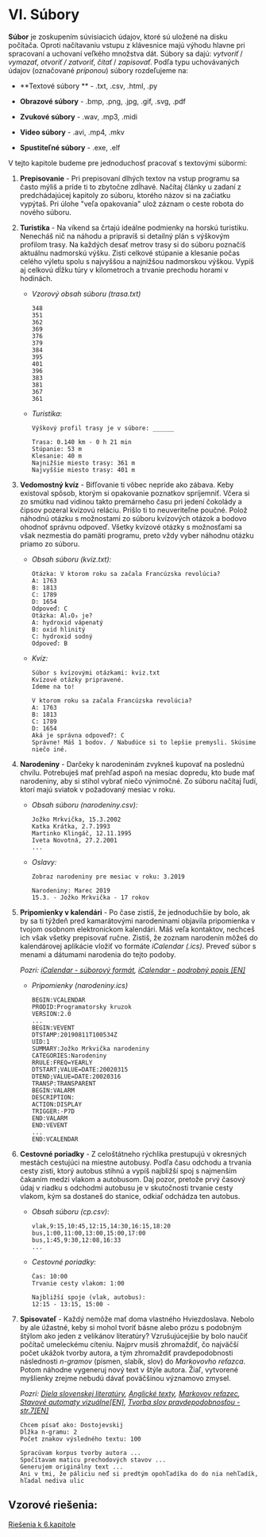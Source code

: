 # Ⅵ. Súbory


**Súbor** je zoskupením súvisiacich údajov, ktoré sú uložené na disku počítača. Oproti načítavaniu vstupu z klávesnice majú výhodu hlavne pri spracovaní a uchovaní veľkého množstva dát. Súbory sa dajú: *vytvoriť* / *vymazať*, *otvoriť / zatvoriť*, *čítať* / *zapisovať*. Podľa typu uchovávaných údajov (označované *príponou*)  súbory rozdeľujeme na:

* **Textové súbory ** - .txt, .csv, .html, .py

* **Obrazové súbory** - .bmp, .png, .jpg, .gif, .svg, .pdf

* **Zvukové súbory** - .wav, .mp3, .midi

* **Video súbory** - .avi, .mp4, .mkv

* **Spustiteľné súbory** - .exe, .elf

V tejto kapitole budeme pre jednoduchosť pracovať s textovými súbormi:




1. **Prepisovanie** - Pri prepisovaní dlhých textov na vstup programu sa často mýliš a príde ti to zbytočne zdĺhavé. Načítaj články u zadaní z predchádajúcej kapitoly zo súboru, ktorého názov si na začiatku vypýtaš. Pri úlohe "veľa opakovania" ulož záznam o ceste robota do nového súboru.



2. **Turistika** - Na víkend sa črtajú ideálne podmienky na horskú turistiku. Nenecháš nič na náhodu a pripravíš si detailný plán s výškovým profilom trasy. Na každých desať metrov trasy si do súboru poznačíš aktuálnu nadmorskú výšku. Zisti celkové stúpanie a klesanie počas celého výletu spolu s najvyššou a najnižšou nadmorskou výškou. Vypíš aj celkovú dĺžku túry v kilometroch a trvanie prechodu horami v hodinách.

   * *Vzorový obsah súboru (trasa.txt)*

     ```
     348
     351
     362
     369
     376
     379
     384
     395
     401
     396
     383
     381
     367
     361
     ```

   * *Turistika*:

     ```
     Výškový profil trasy je v súbore: ______
     
     Trasa: 0.140 km - 0 h 21 min
     Stúpanie: 53 m
     Klesanie: 40 m
     Najnižšie miesto trasy: 361 m
     Najvyššie miesto trasy: 401 m
     ```



3. **Vedomostný kvíz** - Bifľovanie ti vôbec nepríde ako zábava. Keby existoval spôsob, ktorým si opakovanie poznatkov spríjemniť. Včera si zo smútku nad vidinou takto premárneho času pri jedení čokolády a čipsov pozeral kvízovú reláciu. Prišlo ti to neuveriteľne poučné. Polož náhodnú otázku s možnostami zo súboru kvízových otázok a bodovo ohodnoť správnu odpoveď. Všetky kvízové otázky s možnosťami sa však nezmestia do pamäti programu, preto vždy vyber náhodnu otázku priamo zo súboru.

   - *Obsah súboru (kviz.txt):*

     ```
     Otázka: V ktorom roku sa začala Francúzska revolúcia?
     A: 1763
     B: 1813
     C: 1789
     D: 1654
     Odpoveď: C
     Otázka: Al₂O₃ je?
     A: hydroxid vápenatý
     B: oxid hlinitý
     C: hydroxid sodný
     Odpoveď: B
     ```

   - *Kvíz:*

     ```
     Súbor s kvízovými otázkami: kviz.txt
     Kvízové otázky pripravené.
     Ideme na to!
     
     V ktorom roku sa začala Francúzska revolúcia?
     A: 1763
     B: 1813
     C: 1789
     D: 1654
     Aká je správna odpoveď?: C
     Správne! Máš 1 bodov. / Nabudúce si to lepšie premysli. Skúsime niečo iné.
     ```



4. **Narodeniny** - Darčeky k narodeninám zvykneš kupovať na poslednú chvílu. Potrebuješ mať prehľad aspoň na mesiac dopredu, kto bude mať narodeniny, aby si stihol vybrať niečo výnimočné. Zo súboru načítaj ľudí, ktorí majú sviatok v požadovaný mesiac v roku.

   * *Obsah súboru (narodeniny.csv):*

     ```
     Jožko Mrkvička, 15.3.2002
     Katka Krátka, 2.7.1993
     Martinko Klingáč, 12.11.1995
     Iveta Novotná, 27.2.2001
     ...
     ```

   * *Oslavy:*

     ```
     Zobraz narodeniny pre mesiac v roku: 3.2019
     
     Narodeniny: Marec 2019
     15.3. - Jožko Mrkvička - 17 rokov
     ```



5. **Pripomienky v kalendári** - Po čase zistíš, že jednoduchšie by bolo, ak by sa ti týždeň pred kamarátovými narodeninami objavila pripomienka v tvojom osobnom elektronickom kalendári. Máš veľa kontaktov, nechceš ich však všetky prepisovať ručne. Zistiš, že zoznam narodenín môžeš do kalendárovej aplikácie vložiť vo formáte *iCalendar (.ics)*. Preveď súbor s menami a dátumami narodenia do tejto podoby.

   *Pozri:  [iCalendar - súborový formát](https://cs.wikipedia.org/wiki/ICalendar), [iCalendar - podrobný popis [EN]](https://icalendar.org/RFC-Specifications/iCalendar-RFC-5545/)*

   * *Pripomienky (narodeniny.ics)*

     ```
     BEGIN:VCALENDAR
     PRODID:Programatorsky kruzok
     VERSION:2.0
     ...
     BEGIN:VEVENT
     DTSTAMP:20190811T100534Z
     UID:1
     SUMMARY:Jožko Mrkvička narodeniny
     CATEGORIES:Narodeniny
     RRULE:FREQ=YEARLY
     DTSTART;VALUE=DATE:20020315
     DTEND;VALUE=DATE:20020316
     TRANSP:TRANSPARENT
     BEGIN:VALARM
     DESCRIPTION:
     ACTION:DISPLAY
     TRIGGER:-P7D
     END:VALARM
     END:VEVENT
     ...
     END:VCALENDAR
     ```



6. **Cestovné poriadky** - Z celoštátneho rýchlika prestupujú v okresných mestách cestujúci na miestne autobusy.  Podľa času odchodu a trvania cesty zisti, ktorý autobus stihnú a vypíš najbližší spoj s najmenším čakaním medzi vlakom a autobusom. Daj pozor, pretože prvý časový údaj v riadku s odchodmi autobusu je v skutočnosti trvanie cesty vlakom, kým sa dostaneš do stanice, odkiaľ odchádza ten autobus.

   * *Obsah súboru (cp.csv)*:

     ```
     vlak,9:15,10:45,12:15,14:30,16:15,18:20
     bus,1:00,11:00,13:00,15:00,17:00
     bus,1:45,9:30,12:08,16:33
     ...
     ```

   * *Cestovné poriadky:*

     ```
     Čas: 10:00
     Trvanie cesty vlakom: 1:00
     
     Najbližší spoje (vlak, autobus):
     12:15 - 13:15, 15:00 -
     ```



9. **Spisovateľ** - Každý nemôže mať doma vlastného Hviezdoslava. Nebolo by ale úžastné, keby si mohol tvoriť básne alebo prózu s podobným štýlom ako jeden z velikánov literatúry? Vzrušujúcejšie by bolo naučiť počítač umeleckému cíteniu. Najprv musíš zhromaždiť, čo najväčší počet ukážok tvorby autora, a tým zhromaždiť pravdepodobnosti následnosti *n-gramov* (písmen, slabík, slov) do *Markovovho reťazca*. Potom náhodne vygeneruj nový text v štýle autora. Žiaľ, vytvorené myšlienky zrejme nebudú dávať poväčšinou významovo zmysel.

   *Pozri: [Diela slovenskej literatúry](https://zlatyfond.sme.sk/), [Anglické texty](hhttps://archive.org/search.php?query=subject%3A%22Literature%22), [Markovov reťazec](https://cs.wikipedia.org/wiki/Markov%C5%AFv_%C5%99et%C4%9Bzec), [Stavové automaty vizuálne[EN]](http://setosa.io/ev/markov-chains/), [Tvorba slov pravdepodobnosťou - str.7[EN]](http://math.harvard.edu/~ctm/home/text/others/shannon/entropy/entropy.pdf)*

   ```
   Chcem písať ako: Dostojevskij
   Dĺžka n-gramu: 2
   Počet znakov výsledného textu: 100
   
   Spracúvam korpus tvorby autora ...
   Spočítavam maticu prechodových stavov ...
   Generujem originálny text ...
   Ani v tmi, že páliciu neď si predtým opohľadíka do do nia nehľadík, hľadal nediva ulic 
   ```

## Vzorové riešenia:
[Riešenia k 6.kapitole](/Hackerman/tasks-solutions/6-chapter.html)
